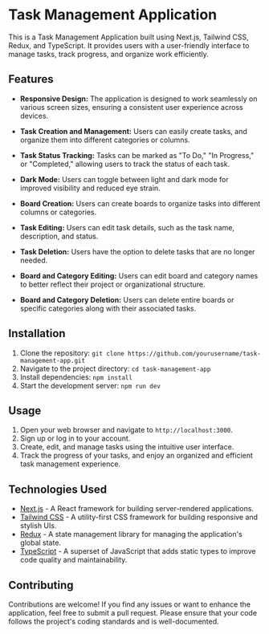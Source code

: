 # Task Management Application

This is a Task Management Application built using Next.js, Tailwind CSS, Redux, and TypeScript. It provides users with a user-friendly interface to manage tasks, track progress, and organize work efficiently.

## Features

- **Responsive Design:** The application is designed to work seamlessly on various screen sizes, ensuring a consistent user experience across devices.

- **Task Creation and Management:** Users can easily create tasks, and organize them into different categories or columns.

- **Task Status Tracking:** Tasks can be marked as "To Do," "In Progress," or "Completed," allowing users to track the status of each task.
  
- **Dark Mode:** Users can toggle between light and dark mode for improved visibility and reduced eye strain.

- **Board Creation:** Users can create boards to organize tasks into different columns or categories.

- **Task Editing:** Users can edit task details, such as the task name, description, and status.

- **Task Deletion:** Users have the option to delete tasks that are no longer needed.

- **Board and Category Editing:** Users can edit board and category names to better reflect their project or organizational structure.

- **Board and Category Deletion:** Users can delete entire boards or specific categories along with their associated tasks.

## Installation

1. Clone the repository: `git clone https://github.com/yourusername/task-management-app.git`
2. Navigate to the project directory: `cd task-management-app`
3. Install dependencies: `npm install`
4. Start the development server: `npm run dev`

## Usage

1. Open your web browser and navigate to `http://localhost:3000`.
2. Sign up or log in to your account.
3. Create, edit, and manage tasks using the intuitive user interface.
4. Track the progress of your tasks, and enjoy an organized and efficient task management experience.

## Technologies Used

- [Next.js](https://nextjs.org/) - A React framework for building server-rendered applications.
- [Tailwind CSS](https://tailwindcss.com/) - A utility-first CSS framework for building responsive and stylish UIs.
- [Redux](https://redux.js.org/) - A state management library for managing the application's global state.
- [TypeScript](https://www.typescriptlang.org/) - A superset of JavaScript that adds static types to improve code quality and maintainability.

## Contributing

Contributions are welcome! If you find any issues or want to enhance the application, feel free to submit a pull request. Please ensure that your code follows the project's coding standards and is well-documented.
